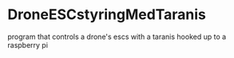 # DroneESCstyringMedTaranis
program that controls a drone's escs with a taranis hooked up to a raspberry pi
